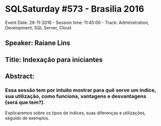 # SQLSaturday #573 - Brasilia 2016
Event Date: 26-11-2016 - Session time: 11:45:00 - Track: Administration, Development, SQL Server, Cloud
## Speaker: Raiane Lins
## Title: Indexação para iniciantes
## Abstract:
### Essa sessão tem por intuito mostrar para quê serve um índice, sua utilização, como funciona, vantagens e desvantagens (será que tem?). 
Explicaremos sobre os tipos de índices, suas diferenças e utilizações, seguido de exemplos.

